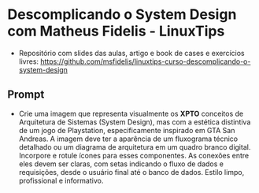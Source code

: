 # Descomplicando o System Design com Matheus Fidelis - LinuxTips

- Repositório com slides das aulas, artigo e book de cases e exercícios livres: https://github.com/msfidelis/linuxtips-curso-descomplicando-o-system-design

## Prompt

- Crie uma imagem que representa visualmente os **XPTO** conceitos de Arquitetura de Sistemas (System Design), mas com a estética distintiva de um jogo de Playstation, especificamente inspirado em GTA San Andreas. A imagem deve ter a aparência de um fluxograma técnico detalhado ou um diagrama de arquitetura em um quadro branco digital. Incorpore e rotule ícones para esses componentes. As conexões entre eles devem ser claras, com setas indicando o fluxo de dados e requisições, desde o usuário final até o banco de dados. Estilo limpo, profissional e informativo.
